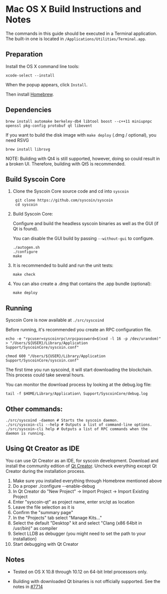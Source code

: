 Mac OS X Build Instructions and Notes
====================================
The commands in this guide should be executed in a Terminal application.
The built-in one is located in `/Applications/Utilities/Terminal.app`.

Preparation
-----------
Install the OS X command line tools:

`xcode-select --install`

When the popup appears, click `Install`.

Then install [Homebrew](https://brew.sh).

Dependencies
----------------------

    brew install automake berkeley-db4 libtool boost --c++11 miniupnpc openssl pkg-config protobuf qt libevent

If you want to build the disk image with `make deploy` (.dmg / optional), you need RSVG

    brew install librsvg

NOTE: Building with Qt4 is still supported, however, doing so could result in a broken UI. Therefore, building with Qt5 is recommended.

Build Syscoin Core
------------------------

1. Clone the Syscoin Core source code and cd into `syscoin`

        git clone https://github.com/syscoin/syscoin
        cd syscoin

2.  Build Syscoin Core:

    Configure and build the headless syscoin binaries as well as the GUI (if Qt is found).

    You can disable the GUI build by passing `--without-gui` to configure.

        ./autogen.sh
        ./configure
        make

3.  It is recommended to build and run the unit tests:

        make check

4.  You can also create a .dmg that contains the .app bundle (optional):

        make deploy

Running
-------

Syscoin Core is now available at `./src/syscoind`

Before running, it's recommended you create an RPC configuration file.

    echo -e "rpcuser=syscoinrpc\nrpcpassword=$(xxd -l 16 -p /dev/urandom)" > "/Users/${USER}/Library/Application Support/SyscoinCore/syscoin.conf"

    chmod 600 "/Users/${USER}/Library/Application Support/SyscoinCore/syscoin.conf"

The first time you run syscoind, it will start downloading the blockchain. This process could take several hours.

You can monitor the download process by looking at the debug.log file:

    tail -f $HOME/Library/Application\ Support/SyscoinCore/debug.log

Other commands:
-------

    ./src/syscoind -daemon # Starts the syscoin daemon.
    ./src/syscoin-cli --help # Outputs a list of command-line options.
    ./src/syscoin-cli help # Outputs a list of RPC commands when the daemon is running.

Using Qt Creator as IDE
------------------------
You can use Qt Creator as an IDE, for syscoin development.
Download and install the community edition of [Qt Creator](https://www.qt.io/download/).
Uncheck everything except Qt Creator during the installation process.

1. Make sure you installed everything through Homebrew mentioned above
2. Do a proper ./configure --enable-debug
3. In Qt Creator do "New Project" -> Import Project -> Import Existing Project
4. Enter "syscoin-qt" as project name, enter src/qt as location
5. Leave the file selection as it is
6. Confirm the "summary page"
7. In the "Projects" tab select "Manage Kits..."
8. Select the default "Desktop" kit and select "Clang (x86 64bit in /usr/bin)" as compiler
9. Select LLDB as debugger (you might need to set the path to your installation)
10. Start debugging with Qt Creator

Notes
-----

* Tested on OS X 10.8 through 10.12 on 64-bit Intel processors only.

* Building with downloaded Qt binaries is not officially supported. See the notes in [#7714](https://github.com/syscoin/syscoin/issues/7714)
